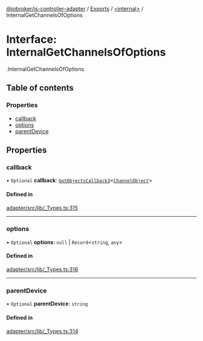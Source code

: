 [@iobroker/js-controller-adapter](../README.md) / [Exports](../modules.md) / [<internal\>](../modules/internal_.md) / InternalGetChannelsOfOptions

# Interface: InternalGetChannelsOfOptions

[<internal>](../modules/internal_.md).InternalGetChannelsOfOptions

## Table of contents

### Properties

- [callback](internal_.InternalGetChannelsOfOptions.md#callback)
- [options](internal_.InternalGetChannelsOfOptions.md#options)
- [parentDevice](internal_.InternalGetChannelsOfOptions.md#parentdevice)

## Properties

### callback

• `Optional` **callback**: [`GetObjectsCallback3`](../modules/internal_.md#getobjectscallback3)<[`ChannelObject`](internal_.ChannelObject.md)\>

#### Defined in

[adapter/src/lib/_Types.ts:315](https://github.com/ioBroker/ioBroker.js-controller/blob/b9cc8f0d/packages/adapter/src/lib/_Types.ts#L315)

___

### options

• `Optional` **options**: ``null`` \| `Record`<`string`, `any`\>

#### Defined in

[adapter/src/lib/_Types.ts:316](https://github.com/ioBroker/ioBroker.js-controller/blob/b9cc8f0d/packages/adapter/src/lib/_Types.ts#L316)

___

### parentDevice

• `Optional` **parentDevice**: `string`

#### Defined in

[adapter/src/lib/_Types.ts:314](https://github.com/ioBroker/ioBroker.js-controller/blob/b9cc8f0d/packages/adapter/src/lib/_Types.ts#L314)
